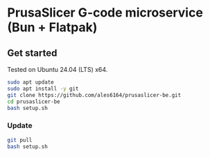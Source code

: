 # PrusaSlicer G-code microservice (Bun + Flatpak)

## Get started

Tested on Ubuntu 24.04 (LTS) x64.

```bash
sudo apt update
sudo apt install -y git
git clone https://github.com/ales6164/prusaslicer-be.git
cd prusaslicer-be
bash setup.sh
```

### Update

```bash
git pull
bash setup.sh
```